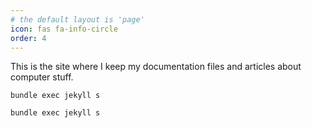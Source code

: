 ```yaml
---
# the default layout is 'page'
icon: fas fa-info-circle
order: 4
---
```


This is the site where I keep my documentation files and articles about computer stuff.

```terminal
bundle exec jekyll s
```

```console
bundle exec jekyll s
```